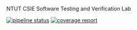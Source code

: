 NTUT CSIE Software Testing and Verification Lab

[![pipeline status](https://course.selab.ml/stv-gitlab/111598066/GeoProject/badges/master/pipeline.svg)](https://course.selab.ml/stv-gitlab/111598066/GeoProject/commits/master)
[![coverage report](https://course.selab.ml/stv-gitlab/111598066/GeoProject/badges/master/coverage.svg)](https://course.selab.ml/stv-gitlab/111598066/GeoProject/commits/master)

